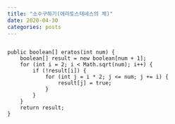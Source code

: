 ```yaml
---
title: "소수구하기(에라토스테네스의 체)"
date: 2020-04-30 
categories: posts
---
```

<pre>
<code>
public boolean[] eratos(int num) {
    boolean[] result = new boolean[num + 1];
    for (int i = 2; i < Math.sqrt(num); i++) {
        if (!result[i]) {
            for (int j = i * 2; j <= num; j += i) {
                result[j] = true;
            }
        }
    }
    return result;
}
</code>
</pre>

